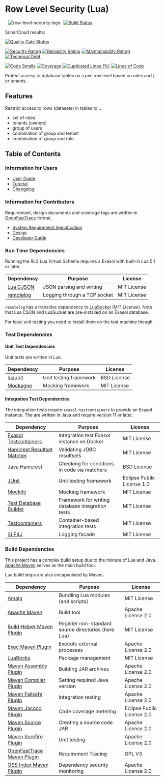# Row Level Security (Lua)

<img alt="row-level-security logo" src="doc/images/row-level-security_128x128.png" style="float:left; padding:0px 10px 10px 10px;"/>

[![Build Status](https://api.travis-ci.com/exasol/row-level-security.svg?branch=master)](https://travis-ci.org/exasol/row-level-security-lua)

SonarCloud results:

[![Quality Gate Status](https://sonarcloud.io/api/project_badges/measure?project=com.exasol%3Arow-level-security&metric=alert_status)](https://sonarcloud.io/dashboard?id=com.exasol%3Arow-level-security-lua)

[![Security Rating](https://sonarcloud.io/api/project_badges/measure?project=com.exasol%3Arow-level-security&metric=security_rating)](https://sonarcloud.io/dashboard?id=com.exasol%3Arow-level-security-lua)
[![Reliability Rating](https://sonarcloud.io/api/project_badges/measure?project=com.exasol%3Arow-level-security&metric=reliability_rating)](https://sonarcloud.io/dashboard?id=com.exasol%3Arow-level-security-lua)
[![Maintainability Rating](https://sonarcloud.io/api/project_badges/measure?project=com.exasol%3Arow-level-security&metric=sqale_rating)](https://sonarcloud.io/dashboard?id=com.exasol%3Arow-level-security-lua)
[![Technical Debt](https://sonarcloud.io/api/project_badges/measure?project=com.exasol%3Arow-level-security&metric=sqale_index)](https://sonarcloud.io/dashboard?id=com.exasol%3Arow-level-security-lua)

[![Code Smells](https://sonarcloud.io/api/project_badges/measure?project=com.exasol%3Arow-level-security&metric=code_smells)](https://sonarcloud.io/dashboard?id=com.exasol%3Arow-level-security-lua)
[![Coverage](https://sonarcloud.io/api/project_badges/measure?project=com.exasol%3Arow-level-security&metric=coverage)](https://sonarcloud.io/dashboard?id=com.exasol%3Arow-level-security-lua)
[![Duplicated Lines (%)](https://sonarcloud.io/api/project_badges/measure?project=com.exasol%3Arow-level-security&metric=duplicated_lines_density)](https://sonarcloud.io/dashboard?id=com.exasol%3Arow-level-security-lua)
[![Lines of Code](https://sonarcloud.io/api/project_badges/measure?project=com.exasol%3Arow-level-security&metric=ncloc)](https://sonarcloud.io/dashboard?id=com.exasol%3Arow-level-security-lua)

Protect access to database tables on a per-row level based on roles and / or tenants. 

## Features

Restrict access to rows (datasets) in tables to &hellip;

* set of roles
* tenants (owners)
* group of users
* combination of group and tenant
* combination of group and role

## Table of Contents

### Information for Users

* [User Guide](doc/user_guide/user_guide.md)
* [Tutorial](doc/user_guide/tutorial.md)
* [Changelog](doc/changes/changelog.md)

### Information for Contributors

Requirement, design documents and coverage tags are written in [OpenFastTrace](https://github.com/itsallcode/openfasttrace) format.

* [System Requirement Specification](doc/system_requirements.md)
* [Design](doc/design.md)
* [Developer Guide](doc/developer_guide.md)

### Run Time Dependencies

Running the RLS Lua Virtual Schema requires a Exasol with built-in Lua 5.1 or later.

| Dependency                               | Purpose                                                | License                       |
|------------------------------------------|--------------------------------------------------------|-------------------------------|
| [Lua CJSON][luacjson]                    | JSON parsing and writing                               | MIT License                   |
| [remotelog][remotelog]                   | Logging through a TCP socket                           | MIT License                   |

`remotelog` has a transitive dependency to [LuaSocket][luasocket] (MIT License). Note that Lua CSON and LuaSucket are pre-installed on an Exasol database.

For local unit testing you need to install them on the test machine though.

[luacjson]: https://www.kyne.com.au/~mark/software/lua-cjson.php
[luasocket]: http://w3.impa.br/~diego/software/luasocket/
[remotelog]: https://github.com/exasol/remotelog-lua

### Test Dependencies

#### Unit Test Dependencies

Unit tests are written in Lua. 

| Dependency                               | Purpose                                                | License                       |
|------------------------------------------|--------------------------------------------------------|-------------------------------|
| [luaunit][luaunit]                       | Unit testing framework                                 | BSD License                   |
| [Mockagne][mockagne]                     | Mocking framework                                      | MIT License                   |

[luaunit]: https://github.com/bluebird75/luaunit
[mockagne]: https://github.com/vertti/mockagne

#### Integration Test Dependencies

The integration tests require `exasol-testcontainers` to provide an Exasol instance. The are written in Java and require version 11 or later.

| Dependency                                         | Purpose                                                | License                       |
|----------------------------------------------------|--------------------------------------------------------|-------------------------------|
| [Exasol Testcontainers][exasol-testcontainers]     | Integration test Exasol instance on Docker             | MIT License                   |
| [Hamcrest Resultset Matcher][hamcrest-rs-matcher]  | Validating JDBC resultsets                             | MIT License                   |
| [Java Hamcrest][java-hamcrest]                     | Checking for conditions in code via matchers           | BSD License                   |
| [JUnit][junit5]                                    | Unit testing framework                                 | Eclipse Public License 1.0    |
| [Mockito][mockito]                                 | Mocking framework                                      | MIT License                   |
| [Test Database Builder][tddb-java]                 | Framework for writing database integration tests       | MIT License                   |
| [Testcontainers][testcontainers]                   | Container-based integration tests                      | MIT License                   |
| [SLF4J][slf4j]                                     | Logging facade                                         | MIT License                   |

[exasol-testcontainers]: https://github.com/exasol/exasol-testcontainers
[hamcrest-rs-matcher]: https://github.com/exasol/hamcrest-resultset-matcher
[java-hamcrest]: http://hamcrest.org/JavaHamcrest/
[junit5]: https://junit.org/junit5
[mockito]: http://site.mockito.org/
[tddb-java]: https://github.com/exasol/test-db-builder-java
[testcontainers]: https://www.testcontainers.org/
[slf4j]: http://www.slf4j.org/

### Build Dependencies

This project has a complex build setup due to the mixture of Lua and Java. [Apache Maven][maven] serves as the main build tool.

Lua build steps are also encapsulated by Maven.

| Dependency                                | Purpose                                                | License                       |
|-------------------------------------------|--------------------------------------------------------|-------------------------------|
| [Amalg][amalg]                            | Bundling Lua modules (and scripts)                     | MIT License                   |
| [Apache Maven][maven]                     | Build tool                                             | Apache License 2.0            |
| [Build Helper Maven Plugin][build-helper] | Register non-standard source directories (here Lua)    | MIT License                   |
| [Exec Maven Plugin][exec]                 | Execute external processes                             | Apache License 2.0            |
| [LuaRocks][luarocks]                      | Package management                                     | MIT License                   |
| [Maven Assembly Plugin][assembly]         | Building JAR archives                                  | Apache License 2.0            |
| [Maven Compiler Plugin][compiler]         | Setting required Java version                          | Apache License 2.0            |
| [Maven Failsafe Plugin][failsafe]         | Integration testing                                    | Apache License 2.0            |
| [Maven Jacoco Plugin][jacoco]             | Code coverage metering                                 | Eclipse Public License 2.0    |
| [Maven Source Plugin][source]             | Creating a source code JAR                             | Apache License 2.0            |
| [Maven Surefire Plugin][surefire]         | Unit testing                                           | Apache License 2.0            |
| [OpenFastTrace Maven Plugin][oft]         |Requirement Tracing                                     | GPL V3                        |
| [OSS Index Maven Plugin][oss-index]       | Dependency security monitoring                         | Apache License 2.0            |

[amalg]: https://github.com/siffiejoe/lua-amalg
[assembly]: https://maven.apache.org/plugins/maven-assembly-plugin/
[build-helper]: http://www.mojohaus.org/build-helper-maven-plugin/
[compiler]: https://maven.apache.org/plugins/maven-compiler-plugin/
[exec]: https://www.mojohaus.org/exec-maven-plugin/
[failsafe]: https://maven.apache.org/surefire/maven-surefire-plugin/
[jacoco]: https://www.eclemma.org/jacoco/trunk/doc/maven.html
[luarocks]: https://luarocks.org/
[maven]: https://maven.apache.org/
[oft]: https://github.com/itsallcode/openfasttrace-maven-plugin
[oss-index]: https://sonatype.github.io/ossindex-maven/maven-plugin/
[source]: https://maven.apache.org/plugins/maven-source-plugin/
[surefire]: https://maven.apache.org/surefire/maven-surefire-plugin/